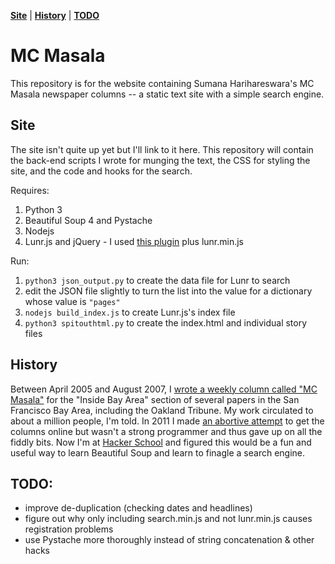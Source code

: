 **[Site](#site)** |
**[History](#history)** |
**[TODO](#TODO)**

# MC Masala

This repository is for the website containing Sumana Harihareswara's MC Masala newspaper columns -- a static text site with a simple search engine.

## Site

The site isn't quite up yet but I'll link to it here. This repository will contain the back-end scripts I wrote for munging the text, the CSS for styling the site, and the code and hooks for the search.

Requires:
1. Python 3
1. Beautiful Soup 4 and Pystache
1. Nodejs
1. Lunr.js and jQuery - I used [this plugin](https://github.com/slashdotdash/jekyll-lunr-js-search/blob/master/build/search.min.js) plus lunr.min.js

Run:
1. `python3 json_output.py` to create the data file for Lunr to search
1. edit the JSON file slightly to turn the list into the value for a dictionary whose value is `"pages"`
1. `nodejs build_index.js` to create Lunr.js's index file
1. `python3 spitouthtml.py` to create the index.html and individual story files

## History

Between April 2005 and August 2007, I [wrote a weekly column called "MC Masala"](http://www.harihareswara.net/sumana/2011/02/23/0) for the "Inside Bay Area" section of several papers in the San Francisco Bay Area, including the Oakland Tribune. My work circulated to about a million people, I'm told. In 2011 I made [an abortive attempt](http://www.harihareswara.net/masala) to get the columns online but wasn't a strong programmer and thus gave up on all the fiddly bits. Now I'm at [Hacker School](http://hackerschool.com/) and figured this would be a fun and useful way to learn Beautiful Soup and learn to finagle a search engine.

## TODO:
* improve de-duplication (checking dates and headlines)
* figure out why only including search.min.js and not lunr.min.js causes registration problems
* use Pystache more thoroughly instead of string concatenation & other hacks